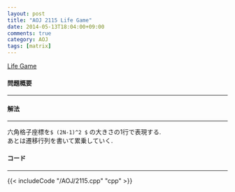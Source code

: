 ```yaml
---
layout: post
title: "AOJ 2115 Life Game"
date: 2014-05-13T18:04:00+09:00
comments: true
category: AOJ
tags: [matrix]
---
```


[Life Game](http://judge.u-aizu.ac.jp/onlinejudge/description.jsp?id=2115)

#### 問題概要

****

#### 解法

****

六角格子座標を`$ (2N-1)^2 $` の大きさの1行で表現する.  
あとは遷移行列を書いて累乗していく.  

#### コード

****

{{< includeCode "/AOJ/2115.cpp" "cpp" >}}
